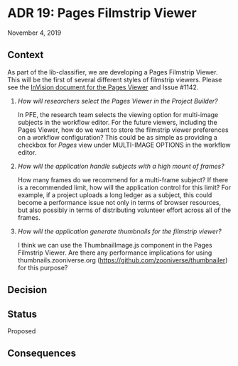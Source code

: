 # ADR 19: Pages Filmstrip Viewer

November 4, 2019

## Context

As part of the lib-classifier, we are developing a Pages Filmstrip Viewer. This will be the first of several different styles of filmstrip viewers. Please see the [InVision document for the Pages Viewer](https://projects.invisionapp.com/d/main?origin=v7?origin=v7#/console/12924056/373472137/preview) and Issue #1142.

1. *How will researchers select the Pages Viewer in the Project Builder?* 
    
    
    In PFE, the research team selects the viewing option for multi-image subjects in the workflow editor. For the future viewers, including the Pages Viewer, how do we want to store the filmstrip viewer preferences on a workflow configuration? This could be as simple as providing a checkbox for _Pages_ view under MULTI-IMAGE OPTIONS in the workflow editor.

2. *How will the application handle subjects with a high mount of frames?* 
    
    
    How many frames do we recommend for a multi-frame subject? If there is a recommended limit, how will the application control for this limit? For example, if a project uploads a long ledger as a subject, this could become a performance issue not only in terms of browser resources, but also possibly in terms of distributing volunteer effort across all of the frames.

3. *How will the application generate thumbnails for the filmstrip viewer?* 
    
    
    I think we can use the ThumbnailImage.js component in the Pages Filmstrip Viewer. Are there any performance implications for using thumbnails.zooniverse.org (https://github.com/zooniverse/thumbnailer) for this purpose? 

## Decision

## Status
Proposed

## Consequences
